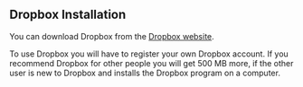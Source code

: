 ## Dropbox Installation
You can download Dropbox from the [Dropbox website](https://www.dropbox.com/install2).

To use Dropbox you will have to register your own Dropbox account.  If you recommend Dropbox for other people you will get 500 MB more, if the other user is new to Dropbox and installs the Dropbox program on a computer.
